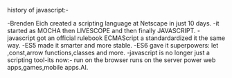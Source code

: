 history of javascript:-

-Brenden Eich created a scripting language at Netscape in just 10 days.
-it started as MOCHA then LIVESCOPE and then finally JAVASCRIPT.
-javascript got an official rulebook ECMAScript a standardardized it the same way.
-ES5 made it smarter and more stable.
-ES6 gave it superpowers: let ,const,arrow functions,classes and more.
-javascript is no longer just a scripting tool-its now:-
     run on the browser
     runs on the server
     power web apps,games,mobile apps.AI.
     